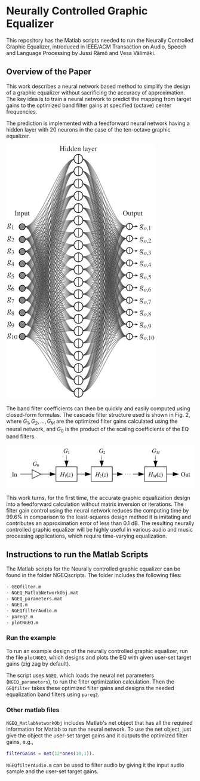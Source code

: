 # Neurally Controlled Graphic Equalizer
This repository has the Matlab scripts needed to run the Neurally Controlled Graphic Equalizer, introduced in IEEE/ACM Transaction on Audio, Speech and Language Processing by Jussi Rämö and Vesa Välimäki.

## Overview of the Paper
This work describes a neural network based method to simplify the design of a graphic equalizer without sacrificing the accuracy of approximation. The key idea is to train a neural network to predict the mapping from target gains to the optimized band filter gains at specified (octave) center frequencies. 

The prediction is implemented with a feedforward neural network having a hidden layer with 20 neurons in the case of the ten-octave graphic equalizer.

![Fig. 1. Neural Network](./figs/neuralNet.png) 

The band filter coefficients can then be quickly and easily computed using closed-form formulas. The cascade filter structure used is shown in Fig. 2, where $G_1, G_2, ..., G_M$ are the optimized filter gains calculated using the neural network, and $G_0$ is the product of the scaling coefficients of the EQ band filters.

![Fig. 2.Cascade graphic EQ structure](./figs/CascadeGEQ.png) 

This work turns, for the first time, the accurate graphic equalization design into a feedforward calculation without matrix inversion or iterations. The filter gain control using the neural network reduces the computing time by 99.6% in comparison to the least-squares design method it is imitating and contributes an approximation error of less than 0.1 dB. The resulting neurally controlled graphic equalizer will be highly useful in various audio and music processing applications, which require time-varying equalization. 

## Instructions to run the Matlab Scripts
The Matlab scripts for the Neurally controlled graphic equalizer can be found in the folder NGEQscripts. The folder includes the following files:

    - GEQfilter.m
    - NGEQ_MatlabNetworkObj.mat
    - NGEQ_parameters.mat
    - NGEQ.m 
    - NGEQfilterAudio.m
    - pareq2.m
    - plotNGEQ.m

### Run the example
To run an example design of the neurally controlled graphic equalizer, run the file `plotNGEQ`, which designs and plots the EQ with given user-set target gains (zig zag by default).

The script uses `NGEQ`, which loads the neural net parameters (`NGEQ_parameters`), to run the filter optimization calculation. Then the `GEQfilter` takes these optimized filter gains and designs the needed equalization band filters using `pareq2`.

### Other matlab files
`NGEQ_MatlabNetworkObj` includes Matlab's net object that has all the required information for Matlab to run the neural network. To use the net object, just give the object the user-set target gains and it outputs the optimized filter gains, e.g., 

```matlab
filterGains = net(12*ones(10,1)).
```

`NGEQfilterAudio.m` can be used to filter audio by giving it the input audio sample and the user-set target gains.
